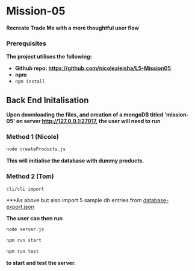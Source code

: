 # Mission-05

**Recreate Trade Me with a more thoughtful user flow**

### Prerequisites

**The project utilises the following:**

* **Github repo: <https://github.com/nicolealeisha/L5-Mission05>**
* **npm**
* `npm install`

## Back End Initalisation

**Upon downloading the files, and creation of a mongoDB titled 'mission-05' on
server http://127.0.0.1:27017, the user will need to run**

### Method 1 (Nicole)

```sh
node createProducts.js
```
**This will initialise the database with dummy products.**

### Method 2 (Tom)

```sh
cli/cli import
```
***As above but also import 5 sample db entries from [database-export.json](cli/downloaded/database-export.json)

**The user can then run**

```sh
node server.js

npm run start

npm run test
```
**to start and test the server.**

